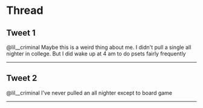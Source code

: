 # Thread

## Tweet 1

@lil__criminal Maybe this is a weird thing about me. I didn't pull a single all nighter in college. But I did wake up at 4 am to do psets fairly frequently

---

## Tweet 2

@lil__criminal I've never pulled an all nighter except to board game

---

